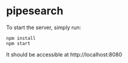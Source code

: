 # pipesearch
To start the server, simply run:
```
npm install
npm start
```
It should be accessible at http://localhost:8080
